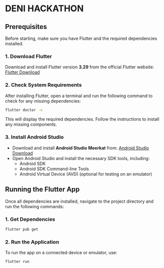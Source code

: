 # DENI HACKATHON

## Prerequisites

Before starting, make sure you have Flutter and the required dependencies installed.

### 1. Download Flutter
Download and install Flutter version **3.29** from the official Flutter website:
[Flutter Download](https://flutter.dev/docs/get-started/install)

### 2. Check System Requirements
After installing Flutter, open a terminal and run the following command to check for any missing dependencies:
```sh
flutter doctor -v
```
This will display the required dependencies. Follow the instructions to install any missing components.

### 3. Install Android Studio
- Download and install **Android Studio Meerkat** from:
  [Android Studio Download](https://developer.android.com/studio)
- Open Android Studio and install the necessary SDK tools, including:
  - Android SDK
  - Android SDK Command-line Tools
  - Android Virtual Device (AVD) (optional for testing on an emulator)

## Running the Flutter App
Once all dependencies are installed, navigate to the project directory and run the following commands:

### 1. Get Dependencies
```sh
flutter pub get
```

### 2. Run the Application
To run the app on a connected device or emulator, use:
```sh
flutter run
```


